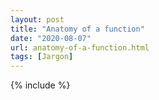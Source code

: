 ```yaml
---
layout: post
title: "Anatomy of a function"
date: "2020-08-07"
url: anatomy-of-a-function.html
tags: [Jargon]
---
```


{% include  %} 